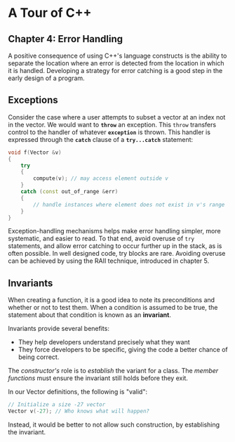 # A Tour of C++

## Chapter 4: Error Handling

A positive consequence of using C++'s language constructs is the ability to
separate the location where an error is detected from the location in which it
is handled. Developing a strategy for error catching is a good step in the
early design of a program.

## Exceptions

Consider the case where a user attempts to subset a vector at an index not in
the vector. We would want to **`throw`** an exception. This `throw` transfers
control to the handler of whatever **`exception`** is thrown. This handler is
expressed through the **`catch`** clause of a **`try...catch`** statement:

```cpp
void f(Vector &v)
{
    try
    {
        compute(v); // may access element outside v
    }
    catch (const out_of_range &err)
    {
        // handle instances where element does not exist in v's range
    }
}
```

Exception-handling mechanisms helps make error handling simpler, more
systematic, and easier to read. To that end, avoid overuse of `try` statements,
and allow error catching to occur further up in the stack, as is often
possible. In well designed code, try blocks are rare. Avoiding overuse can be
achieved by using the RAII technique, introduced in chapter 5.

## Invariants

When creating a function, it is a good idea to note its preconditions and
whether or not to test them. When a condition is assumed to be true, the
statement about that condition is known as an **invariant**.

Invariants provide several benefits:

- They help developers understand precisely what they want
- They force developers to be specific, giving the code a better chance of
  being correct.

The _constructor's_ role is to _establish_ the variant for a class. The _member
functions_ must ensure the invariant still holds before they exit.

In our Vector definitions, the following is "valid":

```cpp
// Initialize a size -27 vector
Vector v(-27); // Who knows what will happen?
```

Instead, it would be better to not allow such construction, by establishing
the invariant.
